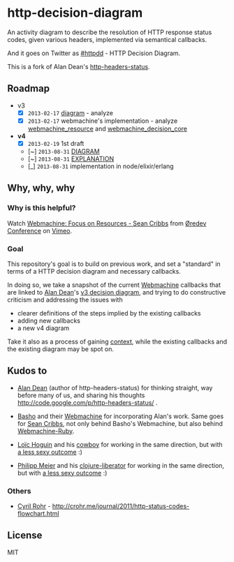 # http-decision-diagram

An activity diagram to describe the resolution of HTTP response status codes, given various headers, implemented via semantical callbacks.

And it goes on Twitter as [#httpdd](https://twitter.com/search/realtime?q=httpdd) - HTTP Decision Diagram.

This is a fork of Alan Dean's [http-headers-status](http://code.google.com/p/http-headers-status/).


## Roadmap

* v3
    * [X] `2013-02-17` [diagram](https://rawgithub.com/andreineculau/http-decision-diagram/master/v3/http-headers-status-v3.png) - analyze
    * [X] `2013-02-17` webmachine's implementation - analyze [webmachine_resource](https://github.com/basho/webmachine/blob/master/src/webmachine_resource.erl) and [webmachine_decision_core](https://github.com/basho/webmachine/blob/master/src/webmachine_decision_core.erl)
* **v4**
    * [X] `2013-02-19` 1st draft
    * [~] `2013-08-31` [DIAGRAM](https://rawgithub.com/andreineculau/http-decision-diagram/master/v4/http-decision-diagram-v4.png)
    * [~] `2013-08-31` [EXPLANATION](v4/README.md)
    * [_] `2013-08-31` implementation in node/elixir/erlang


## Why, why, why

### Why is this helpful?

Watch [Webmachine: Focus on Resources - Sean Cribbs](http://vimeo.com/20784244) from [&Oslash;redev Conference](http://vimeo.com/user4280938) on [Vimeo](http://vimeo.com).


### Goal

This repository's goal is to build on previous work, and set a "standard" in terms of a HTTP decision diagram and necessary callbacks.

In doing so, we take a snapshot of the current [Webmachine](https://github.com/basho/webmachine) callbacks that are linked to [Alan Dean](https://twitter.com/adean)'s [v3 decision diagram](https://rawgithub.com/andreineculau/http-decision-diagram/master/v3/http-headers-status-v3.png), and trying to do constructive criticism and addressing the issues with

* clearer definitions of the steps implied by the existing callbacks
* adding new callbacks
* a new v4 diagram

Take it also as a process of gaining [context](https://twitter.com/slicknet/status/300625746966241280), while the existing callbacks and the existing diagram may be spot on.


## Kudos to

* [Alan Dean](https://twitter.com/adean) (author of http-headers-status) for thinking straight, way before many of us, and sharing his thoughts http://code.google.com/p/http-headers-status/ .

* [Basho](https://twitter.com/basho) and their [Webmachine](https://github.com/basho/webmachine/wiki) for incorporating Alan's work. Same goes for [Sean Cribbs](https://twitter.com/seancribbs), not only behind Basho's Webmachine, but also behind [Webmachine-Ruby](https://github.com/seancribbs/webmachine-ruby).

* [Loïc Hoguin](https://twitter.com/lhoguin) and his [cowboy](https://github.com/extend/cowboy) for working in the same direction, but with [a less sexy outcome](https://raw.github.com/nevar/cowboy/a597393265d9d69df3f9b0fe660087a208e86641/guide/rest_flow_diagram.svg) :)

* [Philipp Meier](https://twitter.com/ordnungswprog) and his [clojure-liberator](http://clojure-liberator.github.com/) for working in the same direction, but with [a less sexy outcome](http://philipp.meier.name/t/liberator-flow-color.png) :)

### Others

* [Cyril Rohr](https://twitter.com/crohr) - http://crohr.me/journal/2011/http-status-codes-flowchart.html


## License

MIT
